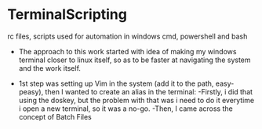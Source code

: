 # TerminalScripting
rc files, scripts used for automation in windows cmd, powershell and bash

- The approach to this work started with idea of making my windows terminal closer to linux itself, so as to be faster at navigating the system and the work itself. 

- 1st step was setting up Vim in the system (add it to the path, easy-peasy), then I wanted to create an alias in the terminal:
    -Firstly, i did that using the doskey, but the problem with that was i need to do it everytime i open a new terminal, so it was a no-go. 
    -Then, I came across the concept of Batch Files
